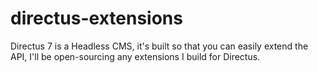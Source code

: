 # directus-extensions
Directus 7 is a Headless CMS, it's built so that you can easily extend the API, I'll be open-sourcing any extensions I build for Directus.
